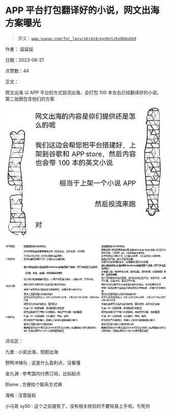# APP 平台打包翻译好的小说，网文出海方案曝光

> 原文：[`www.yuque.com/for_lazy/xkrm14/eynbnlzhz8b0uhb9`](https://www.yuque.com/for_lazy/xkrm14/eynbnlzhz8b0uhb9)

作者： 延延延

日期：2023-06-21

点赞数：44

正文：

网文出海 以 APP 平台的方式投流出海，会打包 100 本左右已经翻译好的小说。第二张图包含他们的方案

![](img/6dc007cc3c4b68c94c8291e0e753acc9.png)

![](img/b84e4208c153f9a3f4754c46c72ee685.png)

评论区：

九歌 : 小说出海，短剧出海

野鸭冲锋队 : 这是什么盈利点，没看懂

金九渊 : 参考国内付费订阅，比如起点

Blame : 方便给个联系方式嘛

海格 : 注意版权

小马哥 xy50 : 这个之前就有了，没有相关经验的不要轻易上手哈，亏死你



